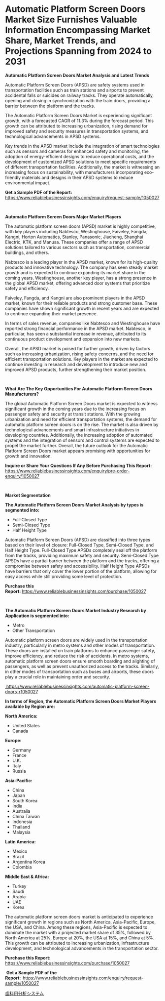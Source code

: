 <p><h1>Automatic Platform Screen Doors Market Size Furnishes Valuable Information Encompassing Market Share, Market Trends, and Projections Spanning from 2024 to 2031</h1></p><p><strong>Automatic Platform Screen Doors Market Analysis and Latest Trends</strong></p>
<p><p>Automatic Platform Screen Doors (APSD) are safety systems used in transportation facilities such as train stations and airports to prevent accidental falls or suicides on railway tracks. They operate automatically, opening and closing in synchronization with the train doors, providing a barrier between the platform and the tracks.</p><p>The Automatic Platform Screen Doors Market is experiencing significant growth, with a forecasted CAGR of 11.3% during the forecast period. This growth can be attributed to increasing urbanization, rising demand for improved safety and security measures in transportation systems, and technological advancements in APSD systems. </p><p>Key trends in the APSD market include the integration of smart technologies such as sensors and cameras for enhanced safety and monitoring, the adoption of energy-efficient designs to reduce operational costs, and the development of customized APSD solutions to meet specific requirements of different transportation facilities. Additionally, the market is witnessing an increasing focus on sustainability, with manufacturers incorporating eco-friendly materials and designs in their APSD systems to reduce environmental impact.</p></p>
<p><strong>Get a Sample PDF of the Report:&nbsp;</strong> <a href="https://www.reliablebusinessinsights.com/enquiry/request-sample/1050027">https://www.reliablebusinessinsights.com/enquiry/request-sample/1050027</a></p>
<p>&nbsp;</p>
<p><strong>Automatic Platform Screen Doors Major Market Players</strong></p>
<p><p>The automatic platform screen doors (APSD) market is highly competitive, with key players including Nabtesco, Westinghouse, Faiveley, Fangda, Kangni, Horton Automatics, Stanley, Panasonic, Jiacheng, Shanghai Electric, KTK, and Manusa. These companies offer a range of APSD solutions tailored to various sectors such as transportation, commercial buildings, and others.</p><p>Nabtesco is a leading player in the APSD market, known for its high-quality products and innovative technology. The company has seen steady market growth and is expected to continue expanding its market share in the coming years. Westinghouse, another key player, has a strong presence in the global APSD market, offering advanced door systems that prioritize safety and efficiency.</p><p>Faiveley, Fangda, and Kangni are also prominent players in the APSD market, known for their reliable products and strong customer base. These companies have shown significant growth in recent years and are expected to continue expanding their market presence.</p><p>In terms of sales revenue, companies like Nabtesco and Westinghouse have reported strong financial performance in the APSD market. Nabtesco, in particular, has seen a substantial increase in revenue, attributed to its continuous product development and expansion into new markets.</p><p>Overall, the APSD market is poised for further growth, driven by factors such as increasing urbanization, rising safety concerns, and the need for efficient transportation solutions. Key players in the market are expected to continue investing in research and development to introduce new and improved APSD products, further strengthening their market position.</p></p>
<p>&nbsp;</p>
<p><strong>What Are The Key Opportunities For Automatic Platform Screen Doors Manufacturers?</strong></p>
<p><p>The global Automatic Platform Screen Doors market is expected to witness significant growth in the coming years due to the increasing focus on passenger safety and security at transit stations. With the growing urbanization and need for efficient transportation systems, the demand for automatic platform screen doors is on the rise. The market is also driven by technological advancements and smart infrastructure initiatives in developing countries. Additionally, the increasing adoption of automated systems and the integration of sensors and control systems are expected to propel the market further. Overall, the future outlook for the Automatic Platform Screen Doors market appears promising with opportunities for growth and innovation.</p></p>
<p><strong>Inquire or Share Your Questions If Any Before Purchasing This Report:</strong> <a href="https://www.reliablebusinessinsights.com/enquiry/pre-order-enquiry/1050027">https://www.reliablebusinessinsights.com/enquiry/pre-order-enquiry/1050027</a></p>
<p>&nbsp;</p>
<p><strong>Market Segmentation</strong></p>
<p><strong>The Automatic Platform Screen Doors Market Analysis by types is segmented into:</strong></p>
<p><ul><li>Full-Closed Type</li><li>Semi-Closed Type</li><li>Half Height Type</li></ul></p>
<p><p>Automatic Platform Screen Doors (APSD) are classified into three types based on their level of closure: Full-Closed Type, Semi-Closed Type, and Half Height Type. Full-Closed Type APSDs completely seal off the platform from the tracks, providing maximum safety and security. Semi-Closed Type APSDs have a partial barrier between the platform and the tracks, offering a compromise between safety and accessibility. Half Height Type APSDs have barriers that only cover the lower portion of the platform, allowing for easy access while still providing some level of protection.</p></p>
<p><strong>Purchase this Report:&nbsp;</strong><a href="https://www.reliablebusinessinsights.com/purchase/1050027">https://www.reliablebusinessinsights.com/purchase/1050027</a></p>
<p>&nbsp;</p>
<p><strong>The Automatic Platform Screen Doors Market Industry Research by Application is segmented into:</strong></p>
<p><ul><li>Metro</li><li>Other Transportation</li></ul></p>
<p><p>Automatic platform screen doors are widely used in the transportation industry, particularly in metro systems and other modes of transportation. These doors are installed on train platforms to enhance passenger safety, improve efficiency, and reduce the risk of accidents. In metro systems, automatic platform screen doors ensure smooth boarding and alighting of passengers, as well as prevent unauthorized access to the tracks. Similarly, in other modes of transportation such as buses and airports, these doors play a crucial role in maintaining order and security.</p></p>
<p><a href="https://www.reliablebusinessinsights.com/automatic-platform-screen-doors-r1050027">&nbsp;https://www.reliablebusinessinsights.com/automatic-platform-screen-doors-r1050027</a></p>
<p><strong>In terms of Region, the Automatic Platform Screen Doors Market Players available by Region are:</strong></p>
<p>
    <p> <strong> North America: </strong>
        <ul>
            <li>United States</li>
            <li>Canada</li>
        </ul>
        </p> 
    <p> <strong> Europe: </strong>
        <ul>
            <li>Germany</li>
            <li>France</li>
            <li>U.K.</li>
            <li>Italy</li>
            <li>Russia</li>
        </ul>
        </p> 
    <p> <strong> Asia-Pacific: </strong>
        <ul>
            <li>China</li>
            <li>Japan</li>
            <li>South Korea</li>
            <li>India</li>
            <li>Australia</li>
            <li>China Taiwan</li>
            <li>Indonesia</li>
            <li>Thailand</li>
            <li>Malaysia</li>
        </ul>
        </p> 
    <p> <strong> Latin America: </strong>
        <ul>
            <li>Mexico</li>
            <li>Brazil</li>
            <li>Argentina Korea</li>
            <li>Colombia</li>
        </ul>
        </p> 
    <p> <strong> Middle East & Africa: </strong>
        <ul>
            <li>Turkey</li>
            <li>Saudi</li>
            <li>Arabia</li>
            <li>UAE</li>
            <li>Korea</li>
        </ul>
    </p>
    </p>
<p><p>The automatic platform screen doors market is anticipated to experience significant growth in regions such as North America, Asia-Pacific, Europe, the USA, and China. Among these regions, Asia-Pacific is expected to dominate the market with a projected market share of 35%, followed by North America at 25%, Europe at 20%, the USA at 15%, and China at 5%. This growth can be attributed to increasing urbanization, infrastructure development, and technological advancements in the transportation sector.</p></p>
<p><strong>Purchase this Report: </strong><a href="https://www.reliablebusinessinsights.com/purchase/1050027">https://www.reliablebusinessinsights.com/purchase/1050027</a></p>
<p>&nbsp;<strong>Get a Sample PDF of the Report:&nbsp;&nbsp;</strong><a href="https://www.reliablebusinessinsights.com/enquiry/request-sample/1050027">https://www.reliablebusinessinsights.com/enquiry/request-sample/1050027</a></p>
<p><strong></strong></p>
<p><p><a href="https://github.com/moulafa/Market-Research-Report-List-2/blob/main/8727471159553.md">歯科用分析システム</a></p></p>